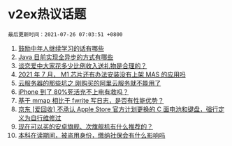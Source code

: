 # v2ex热议话题

`最后更新时间：2021-07-26 07:03:51 +0800`

1. [鼓励中年人继续学习的话有哪些](https://www.v2ex.com/t/791621)
1. [Java 目前实现全异步的方式有哪些](https://www.v2ex.com/t/791594)
1. [谈恋爱中大家花多少比例收入送礼物是合理的？](https://www.v2ex.com/t/791633)
1. [2021 年 7 月， M1 芯片还有办法安装没有上架 MAS 的应用吗](https://www.v2ex.com/t/791590)
1. [云服务器的那些坑之 刚购买的阿里云服务就不能用了](https://www.v2ex.com/t/791598)
1. [iPhone 到了 80%死活充不上电有救吗？](https://www.v2ex.com/t/791612)
1. [基于 mmap 相比于 fwrite 写日志，是否有性能优势？](https://www.v2ex.com/t/791638)
1. [京东 [爱回收] 不承认 Apple Store 官方计划更换的 C 面电池和键盘，强行定义为自行维修过](https://www.v2ex.com/t/791656)
1. [现在可以买的安卓旗舰、次旗舰机有什么推荐的？](https://www.v2ex.com/t/791645)
1. [本科在读期间，被盗用身份，缴纳社保会有什么影响吗](https://www.v2ex.com/t/791604)


